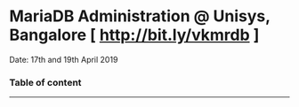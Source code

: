 # MariaDB Administration @ Unisys, Bangalore [ http://bit.ly/vkmrdb ]

Date: 17th and 19th April 2019

### Table of content
---
